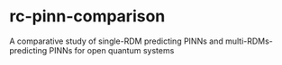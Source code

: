 # rc-pinn-comparison
A comparative study of single-RDM predicting PINNs and multi-RDMs-predicting PINNs for open quantum systems
